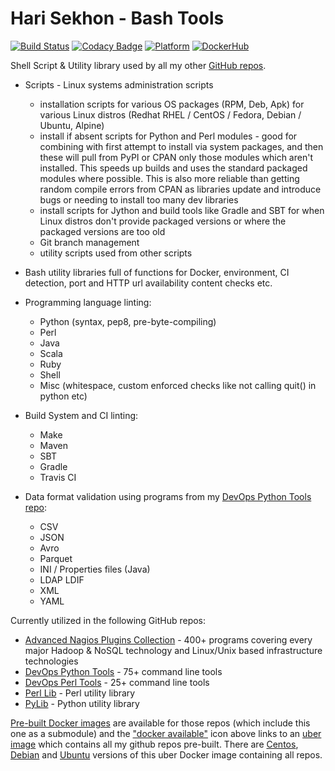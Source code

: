Hari Sekhon - Bash Tools
========================
[![Build Status](https://travis-ci.org/HariSekhon/bash-tools.svg?branch=master)](https://travis-ci.org/HariSekhon/bash-tools)
[![Codacy Badge](https://api.codacy.com/project/badge/Grade/c61193dd7dcc418b85149bddf93362e4)](https://www.codacy.com/app/harisekhon/bash-tools)
[![Platform](https://img.shields.io/badge/platform-Linux%20%7C%20OS%20X-blue.svg)](https://github.com/harisekhon/bash-tools#hari-sekhon---bash-tools)
[![DockerHub](https://img.shields.io/badge/docker-available-blue.svg)](https://hub.docker.com/r/harisekhon/centos-github/)

Shell Script & Utility library used by all my other [GitHub repos](https://github.com/harisekhon).

- Scripts - Linux systems administration scripts
  - installation scripts for various OS packages (RPM, Deb, Apk) for various Linux distros (Redhat RHEL / CentOS / Fedora, Debian / Ubuntu, Alpine)
  - install if absent scripts for Python and Perl modules - good for combining with first attempt to install via system packages, and then these will pull from PyPI or CPAN only those modules which aren't installed. This speeds up builds and uses the standard packaged modules where possible. This is also more reliable than getting random compile errors from CPAN as libraries update and introduce bugs or needing to install too many dev libraries
  - install scripts for Jython and build tools like Gradle and SBT for when Linux distros don't provide packaged versions or where the packaged versions are too old
  - Git branch management
  - utility scripts used from other scripts

- Bash utility libraries full of functions for Docker, environment, CI detection, port and HTTP url availability content checks etc.

- Programming language linting:

  - Python (syntax, pep8, pre-byte-compiling)
  - Perl
  - Java
  - Scala
  - Ruby
  - Shell
  - Misc (whitespace, custom enforced checks like not calling quit() in python etc)

- Build System and CI linting:

  - Make
  - Maven
  - SBT
  - Gradle
  - Travis CI

- Data format validation using programs from my [DevOps Python Tools repo](https://github.com/harisekhon/devops-python-tools):

  - CSV
  - JSON
  - Avro
  - Parquet
  - INI / Properties files (Java)
  - LDAP LDIF
  - XML
  - YAML

Currently utilized in the following GitHub repos:

* [Advanced Nagios Plugins Collection](https://github.com/harisekhon/nagios-plugins) - 400+ programs covering every major Hadoop & NoSQL technology and Linux/Unix based infrastructure technologies
* [DevOps Python Tools](https://github.com/harisekhon/devops-python-tools) - 75+ command line tools
* [DevOps Perl Tools](https://github.com/harisekhon/devops-perl-tools) - 25+ command line tools
* [Perl Lib](https://github.com/harisekhon/lib) - Perl utility library
* [PyLib](https://github.com/harisekhon/pylib) - Python utility library

[Pre-built Docker images](https://hub.docker.com/u/harisekhon/) are available for those repos (which include this one as a submodule) and the ["docker available"](https://hub.docker.com/r/harisekhon/centos-github/)  icon above links to an [uber image](https://hub.docker.com/r/harisekhon/centos-github/) which contains all my github repos pre-built. There are [Centos](https://hub.docker.com/r/harisekhon/centos-github/), [Debian](https://hub.docker.com/r/harisekhon/debian-github/) and [Ubuntu](https://hub.docker.com/r/harisekhon/ubuntu-github/) versions of this uber Docker image containing all repos.
